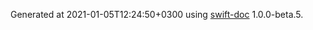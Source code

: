 Generated at 2021-01-05T12:24:50+0300 using [swift-doc](https://github.com/SwiftDocOrg/swift-doc) 1.0.0-beta.5.
